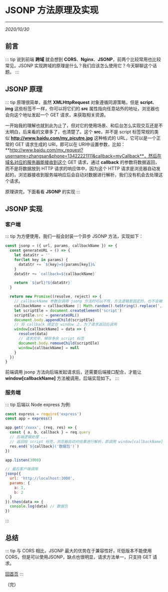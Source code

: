 # JSONP 方法原理及实现
---
*2020/10/30*

## 前言

::: tip
  说到前端 **跨域** 就会想到 **CORS**、**Nginx**、**JSONP**，前两个比较常用也比较常见，JSONP 实现跨域的原理是什么？我们应该怎么使用它？今天聊聊这个话题。
:::

## JSONP 原理

::: tip
  原理很简单，虽然 **XMLHttpRequest** 对象遵循同源策略，但是 **script**、**img** 这些标签不一样，你可以将它们的 **src** 属性指向任意站外的地址，浏览器也会向这个地址发起一个 GET 请求，来获取相关资源。

  一开始我的理解也就到此为止了，但对它的使用场景、和后台怎么实现交互还是不太明白，后来看的文章多了，也清楚了。这个 **src**，并不是 script 标签常规的类似 **http://www.baidu.com/my_picutre.jpg** 这种格式的 URL，它可以是一个正常的 GET 请求生成的 URI，即可以在 URI中设置参数，比如：**http://www.baidu.com/my_request?username=zhangsan&phone=13422221111&callback=myCallback**，然后在域名对应的服务器能接收到这个 GET 请求，通过 **callback** 的参数将数据返回，而不是将数据放到 HTTP 请求的响应体中，因为这个 HTTP 请求是浏览器自动发起的，浏览器接收到服务端响应后会自动对数据进行解析，我们没有机会去处理这个请求。

  原理讲完，下面看看 **JSONP** 的实现
:::

## JSONP 实现

### 客户端
::: tip
  为方便使用，我们一般会封装一个异步 JSONP 方法，实现如下：

``` js
const jsonp = ({ url, params, callbackName }) => {
  const generateURL = () => {
    let dataStr = ''
    for(let key in params) {
      dataStr += `${key}=${params[key]}&`
    }
    dataStr += `callback=${callbackName}`

    return `${url}?${dataStr}`
  }

  return new Promise((resolve, reject) => {
    // callbackName 参数在调用 jsonp 方法时可以不传，方法逻辑是固定的，也不会被外部调用
    callbackName = callbackName || Math.random().toString().replace(',', '')
    let scriptEle = document.createElement('script')
    scriptEle.src = generateURL()
    document.body.appendChild(scriptEle)
    // 将 callback 绑定在 window 上，为了请求返回后调用
    window[callbackName] = data => {
      resolve(data)
      // 请求完毕，移除多余 script 标签
      document.body.removeChild(scriptEle)
      window[callbackName] = null
    }
  })
}
```

  前端调用 jsonp 方法向后端发起请求后，还需要后端接口配合，才能让 **window[callbackName]** 方法被调用，后端实现如下。
:::

### 服务端

::: tip
  后端以 Node express 为例:

``` js
const express = require('express')
const app = express()

app.get('/xxxx', (req, res) => {
  const { a, b, callback } = req.query
  // 后端逻辑处理 ...
  // 返回给 script 标签，浏览器自动对结果进行解析，即调用 window[callbackName] 方法
  res.end(`${callback}('数据包')`)
})

app.listen(3000)

// 最后客户端调用
jsonp({
  url: 'http://localhost:3000',
  params: {
    a: 1,
    b: 2
  }
}).then(data => {
  console.log(data) // 数据包
})
```
:::

## 总结

::: tip
  与 CORS 相比，JSONP 最大的优势在于兼容性好，IE低版本不能使用 CORS，但是可以使用JSONP，缺点也很明显，请求方法单一，只支持 GET 请求。

  [回首页](/frontend)
:::

（完）